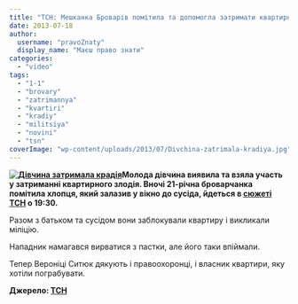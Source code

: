 ```yaml
---
title: "ТСН: Мешканка Броварів помітила та допомогла затримати квартирного крадія - ВІДЕО"
date: 2013-07-18
author: 
  username: "pravoZnaty"
  display_name: "Маєш право знати"
categories: 
  - "video"
tags: 
  - "1-1"
  - "brovary"
  - "zatrimannya"
  - "kvartiri"
  - "kradiy"
  - "militsiya"
  - "novini"
  - "tsn"
coverImage: "wp-content/uploads/2013/07/Divchina-zatrimala-kradiya.jpg"
---
```


**[![Дівчина затримала крадія](https://mpz.brovary.org/wp-content/uploads/2013/07/Divchina-zatrimala-kradiya.jpg)](https://mpz.brovary.org/wp-content/uploads/2013/07/Divchina-zatrimala-kradiya.jpg)Молода дівчина виявила та взяла участь у затриманні квартирного злодія. Вночі 21-річна броварчанка помітила хлопця, який залазив у вікно до сусіда, йдеться в [сюжеті ТСН](https://tsn.ua/ukrayina/moloda-divchina-vnochi-pomitila-kradiya-ta-dopomogla-yogo-zatrimati-302449.html) о 19:30.**

Разом з батьком та сусідом вони заблокували квартиру і викликали міліцію.

Нападник намагався вирватися з пастки, але його таки впіймали.

Тепер Вероніці Ситюк дякують і правоохоронці, і власник квартири, яку хотіли пограбувати.

**Джерело: [ТСН](https://tsn.ua/ukrayina/moloda-divchina-vnochi-pomitila-kradiya-ta-dopomogla-yogo-zatrimati-302449.html)**
